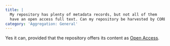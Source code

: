 ```yaml
---
title: |
  My repository has plenty of metadata records, but not all of them
  have an open access full text. Can my repository be harvested by CORE?
category: 'Aggregation: General'
---
```

Yes it can, provided that the repository offers its content as
[Open Access](~mission).

